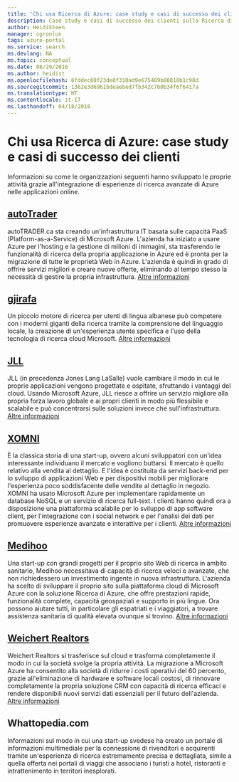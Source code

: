 ```yaml
---
title: 'Chi usa Ricerca di Azure: case study e casi di successo dei clienti | Microsoft Docs'
description: Case study e casi di successo dei clienti sulla Ricerca di Azure, un servizio di ricerca ospitato sul cloud in Microsoft Azure.
author: HeidiSteen
manager: cgronlun
tags: azure-portal
ms.service: search
ms.devlang: NA
ms.topic: conceptual
ms.date: 08/29/2016
ms.author: heidist
ms.openlocfilehash: 6fddec08f23de8f310ad9e675409b80818b1c98d
ms.sourcegitcommit: 1362e3d6961bdeaebed7fb342c7b0b34f6f6417a
ms.translationtype: HT
ms.contentlocale: it-IT
ms.lasthandoff: 04/18/2018
---
```

# <a name="whos-using-azure-search-case-studies-and-customer-stories"></a>Chi usa Ricerca di Azure: case study e casi di successo dei clienti
Informazioni su come le organizzazioni seguenti hanno sviluppato le proprie attività grazie all'integrazione di esperienze di ricerca avanzate di Azure nelle applicazioni online.

## <a name="autotraderhttpscustomersmicrosoftcompagescustomerstoryaspxrecid18596"></a>[autoTrader](https://customers.microsoft.com/Pages/CustomerStory.aspx?recid=18596)
autoTRADER.ca sta creando un'infrastruttura IT basata sulle capacità PaaS (Platform-as-a-Service) di Microsoft Azure. L'azienda ha iniziato a usare Azure per l'hosting e la gestione di milioni di immagini, sta trasferendo le funzionalità di ricerca della propria applicazione in Azure ed è pronta per la migrazione di tutte le proprietà Web in Azure. L'azienda è quindi in grado di offrire servizi migliori e creare nuove offerte, eliminando al tempo stesso la necessità di gestire la propria infrastruttura. [Altre informazioni](https://customers.microsoft.com/Pages/CustomerStory.aspx?recid=18596)

## <a name="gjirafahttpscustomersmicrosoftcompagescustomerstoryaspxrecid18633"></a>[gjirafa](https://customers.microsoft.com/Pages/CustomerStory.aspx?recid=18633)
Un piccolo motore di ricerca per utenti di lingua albanese può competere con i moderni giganti della ricerca tramite la comprensione del linguaggio locale, la creazione di un'esperienza utente specifica e l'uso della tecnologia di ricerca cloud Microsoft. [Altre informazioni](https://customers.microsoft.com/Pages/CustomerStory.aspx?recid=18633)

## <a name="jllhttpscustomersmicrosoftcompagescustomerstoryaspxrecid18662"></a>[JLL](https://customers.microsoft.com/Pages/CustomerStory.aspx?recid=18662)
JLL (in precedenza Jones Lang LaSalle) vuole cambiare il modo in cui le proprie applicazioni vengono progettate e ospitate, sfruttando i vantaggi del cloud. Usando Microsoft Azure, JLL riesce a offrire un servizio migliore alla propria forza lavoro globale e ai propri clienti in modo più flessibile e scalabile e può concentrarsi sulle soluzioni invece che sull'infrastruttura. [Altre informazioni](https://customers.microsoft.com/Pages/CustomerStory.aspx?recid=18662)

## <a name="xomnihttpscustomersmicrosoftcompagescustomerstoryaspxrecid18667"></a>[XOMNI](https://customers.microsoft.com/Pages/CustomerStory.aspx?recid=18667)
È la classica storia di una start-up, ovvero alcuni sviluppatori con un'idea interessante individuano il mercato e vogliono buttarsi. Il mercato è quello relativo alla vendita al dettaglio. E l'idea è costituita da servizi back-end per lo sviluppo di applicazioni Web e per dispositivi mobili per migliorare l'esperienza poco soddisfacente delle vendite al dettaglio in negozio. XOMNI ha usato Microsoft Azure per implementare rapidamente un database NoSQL e un servizio di ricerca full-text. I clienti hanno quindi ora a disposizione una piattaforma scalabile per lo sviluppo di app software client, per l'integrazione con i social network e per l'analisi dei dati per promuovere esperienze avanzate e interattive per i clienti. [Altre informazioni](https://customers.microsoft.com/Pages/CustomerStory.aspx?recid=18667)

## <a name="medihoohttpscustomersmicrosoftcompagescustomerstoryaspxrecid19540"></a>[Medihoo](https://customers.microsoft.com/Pages/CustomerStory.aspx?recid=19540)
Una start-up con grandi progetti per il proprio sito Web di ricerca in ambito sanitario, Medihoo necessitava di capacità di ricerca veloci e avanzate, che non richiedessero un investimento ingente in nuova infrastruttura. L'azienda ha scelto di sviluppare il proprio sito sulla piattaforma cloud di Microsoft Azure con la soluzione Ricerca di Azure, che offre prestazioni rapide, funzionalità complete, capacità geospaziali e supporto in più lingue. Ora possono aiutare tutti, in particolare gli espatriati e i viaggiatori, a trovare assistenza sanitaria di qualità elevata ovunque si trovino. [Altre informazioni](https://customers.microsoft.com/Pages/CustomerStory.aspx?recid=19540)

## <a name="weichert-realtorshttpscustomersmicrosoftcompagescustomerstoryaspxrecid21252"></a>[Weichert Realtors](https://customers.microsoft.com/Pages/CustomerStory.aspx?recid=21252)
Weichert Realtors si trasferisce sul cloud e trasforma completamente il modo in cui la società svolge la propria attività. La migrazione a Microsoft Azure ha consentito alla società di ridurre i costi operativi del 60 percento, grazie all'eliminazione di hardware e software locali costosi, di rinnovare completamente la propria soluzione CRM con capacità di ricerca efficaci e rendere disponibili nuovi servizi dati essenziali per il futuro dell'azienda. [Altre informazioni](https://customers.microsoft.com/Pages/CustomerStory.aspx?recid=21252)

## <a name="whattopediacom"></a>Whattopedia.com
Informazioni sul modo in cui una start-up svedese ha creato un portale di informazioni multimediale per la connessione di rivenditori e acquirenti tramite un'esperienza di ricerca estremamente precisa e dettagliata, simile a quella offerta nei portali di viaggi che associano i turisti a hotel, ristoranti e intrattenimento in territori inesplorati.

<!--Image References -- here for future reference. Had to -->
[1]: ./media/search-case-studies/autotrader_m.png
[2]: ./media/search-case-studies/gjirafa_m.png
[3]: ./media/search-case-studies/JLL_m.png
[4]: ./media/search-case-studies/medihoo_m.png
[5]: ./media/search-case-studies/weichert_m.png
[xomni]: ./media/search-case-studies/xomni_m.png
